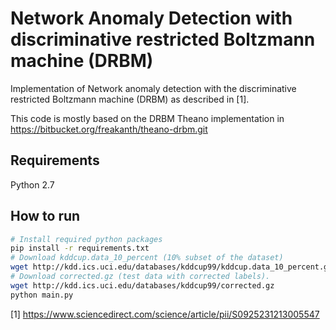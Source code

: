 # Network Anomaly Detection with discriminative restricted Boltzmann machine (DRBM)

Implementation of Network anomaly detection with the discriminative restricted Boltzmann machine (DRBM) as described in [1].

This code is mostly based on the DRBM Theano implementation in https://bitbucket.org/freakanth/theano-drbm.git

## Requirements
Python 2.7

## How to run
```bash
# Install required python packages
pip install -r requirements.txt
# Download kddcup.data_10_percent (10% subset of the dataset)
wget http://kdd.ics.uci.edu/databases/kddcup99/kddcup.data_10_percent.gz
# Download corrected.gz (test data with corrected labels).
wget http://kdd.ics.uci.edu/databases/kddcup99/corrected.gz
python main.py
```

[1] https://www.sciencedirect.com/science/article/pii/S0925231213005547
